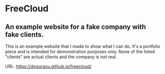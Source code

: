 FreeCloud
====================

An example website for a fake company with fake clients.
---------------------

This is an example website that I made to show what I can do. It's a portfolio piece and is intended for demonstration purposes only. None of the listed "clients" are actual clients and the company is not real.

URL: https://dogurasu.github.io/freecloud/
